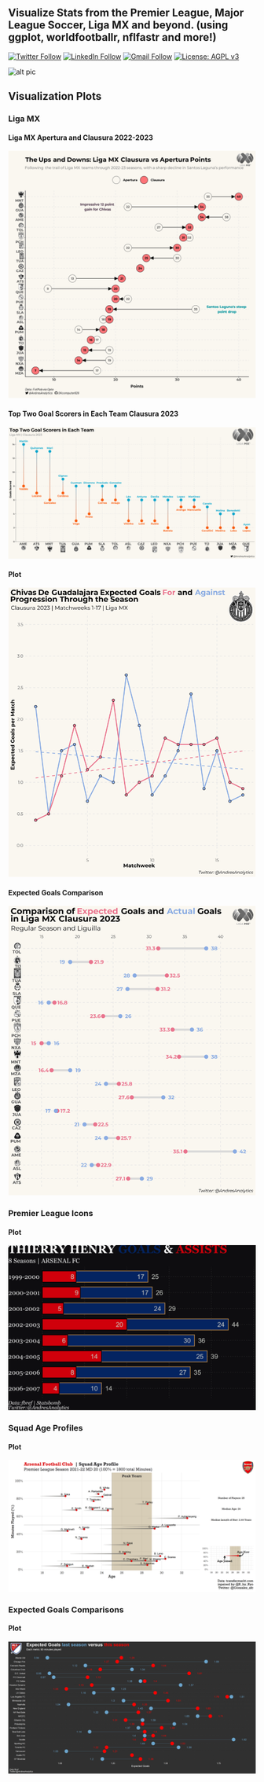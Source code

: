 ## Visualize Stats from the Premier League, Major League Soccer, Liga MX and beyond. (using ggplot, worldfootballr, nflfastr and more!)

[![Twitter Follow](https://img.shields.io/badge/Twitter-1DA1F2?style=for-the-badge&logo=twitter&logoColor=white)](https://twitter.com/AndresAnalytics)
[![LinkedIn Follow](https://img.shields.io/badge/LinkedIn-0077B5?style=for-the-badge&logo=linkedin&logoColor=white)](https://www.linkedin.com/in/andresgonzalez26/)
[![Gmail Follow](https://img.shields.io/badge/Gmail-D14836?style=for-the-badge&logo=gmail&logoColor=white)](mailto:gonzalez.andrespsg@gmail.com)
[![License: AGPL v3](https://img.shields.io/badge/license-AGP%20v3-blueviolet)](https://www.gnu.org/licenses/agpl-3.0)

![alt pic](https://www.gemini-us.com/wp-content/uploads/2020/04/sports-Data-Analytics.jpg)

## Visualization Plots

### Liga MX 

#### Liga MX Apertura and Clausura 2022-2023
![alt text](https://raw.githubusercontent.com/OKcomputer626/football_ggplots/main/Liga%20MX/Output/Liga%20MX%20Apertura%20and%20Clausura%202022-2023.png)

#### Top Two Goal Scorers in Each Team Clausura 2023
![alt text](https://raw.githubusercontent.com/OKcomputer626/football_ggplots/main/Liga%20MX/Output/Two%20Goal%20Scorers%20in%20Each%20Team%20Liga%20MX.png)

#### Plot
![alt text](https://raw.githubusercontent.com/OKcomputer626/football_ggplots/main/Liga%20MX/Output/Chivas%20De%20Guadalajara%20Expected%20Goals%20For%20and%20Against.png)

#### Expected Goals Comparison
![alt text](https://raw.githubusercontent.com/OKcomputer626/football_ggplots/main/Liga%20MX/Output/Liga%20MX%20Clausura%202023%20xG%20and%20Actual%20Goals.png)

### Premier League Icons
#### Plot
![alt text](https://raw.githubusercontent.com/OKcomputer626/football_ggplots/main/Premier%20League%20Icons/Output/Thierry%20Henry%20Goals%20and%20Assists.png)

### Squad Age Profiles
#### Plot
![alt text](https://raw.githubusercontent.com/OKcomputer626/football_ggplots/main/Premier%20League%202021-2022/output/arsenal_age_utility_2022.png)

### Expected Goals Comparisons
#### Plot
![alt text](https://raw.githubusercontent.com/OKcomputer626/football_ggplots/main/MLS%202021/Output/MLS_xG_2020_2021.png)
